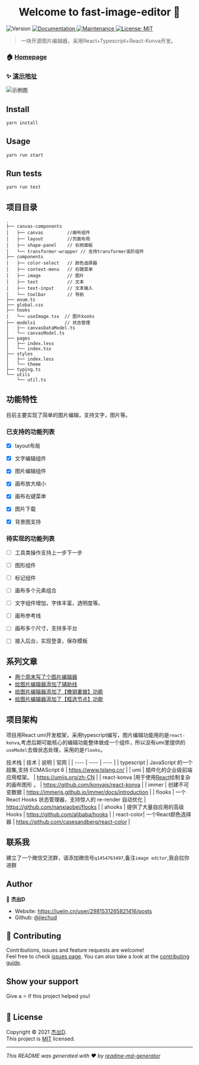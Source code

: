 <h1 align="center">Welcome to fast-image-editor 👋</h1>
<p>
  <img alt="Version" src="https://img.shields.io/badge/version-0.0.1-blue.svg?cacheSeconds=2592000" />
  <a href="http://39.97.252.98:3000/doc" target="_blank">
    <img alt="Documentation" src="https://img.shields.io/badge/documentation-yes-brightgreen.svg" />
  </a>
  <a href="https://github.com/jiechud/fast-image-editor/graphs/commit-activity" target="_blank">
    <img alt="Maintenance" src="https://img.shields.io/badge/Maintained%3F-yes-green.svg" />
  </a>
  <a href="https://github.com/jiechud/fast-image-editor/blob/master/LICENSE" target="_blank">
    <img alt="License: MIT" src="https://img.shields.io/github/license/jiechud/fast-image-editor" />
  </a>
</p>

> 一块开源图片编辑器，采用React+Typescript+React-Konva开发。

### 🏠 [Homepage](https://github.com/jiechud/fast-image-editor#readme)

### ✨ [演示地址](http://39.97.252.98:3000/)

![示例图](https://p3-juejin.byteimg.com/tos-cn-i-k3u1fbpfcp/97cb450cd5664d92b6d9ccffa4ef9998~tplv-k3u1fbpfcp-watermark.awebp)


## Install

```sh
yarn install
```

## Usage

```sh
yarn run start
```

## Run tests

```sh
yarn run test
```


## 项目目录
```
.
├── canvas-components  
│   ├── canvas         //画布组件
│   ├── layout         //页面布局
│   ├── shape-panel    // 右侧面板
│   └── transformer-wrapper // 支持transformer高阶组件
├── components
│   ├── color-select   // 颜色选择器
│   ├── context-menu   // 右键菜单
│   ├── image          // 图片
│   ├── text           // 文本
│   ├── text-input     // 文本输入
│   └── toolbar        // 导航
├── enum.ts
├── global.css
├── hooks
│   └── useImage.tsx  // 图片kooks
├── models1           // 状态管理
│   ├── canvasDataModel.ts
│   └── canvasModel.ts
├── pages
│   ├── index.less
│   └── index.tsx
├── styles
│   ├── index.less
│   └── theme
├── typing.ts
└── utils
    └── util.ts
```
## 功能特性

目前主要实现了简单的图片编辑，支持文字，图片等。

### 已支持的功能列表

- [x] layout布局
- [x] 文字编辑组件
- [x] 图片编辑组件
- [x] 画布放大缩小
- [x] 画布右键菜单
- [x] 图片下载
- [x] 背景图支持



### 待实现的功能列表

- [ ] 工具类操作支持上一步下一步
- [ ] 图形组件
- [ ] 标记组件
- [ ] 画布多个元素组合
- [ ] 文字组件增加，字体丰富，透明度等。
- [ ] 画布参考线
- [ ] 画布多个尺寸，支持多平台
- [ ] 接入后台，实现登录，保存模板


## 系列文章

* [两个周末写了个图片编辑器](https://juejin.cn/post/6996926544182542366)
* [给图片编辑器添加了辅助线](https://juejin.cn/post/6997926959917318181)
* [给图片编辑器添加了【撤销重做】功能](https://juejin.cn/post/6998287682593882142)
* [给图片编辑器添加了【框选节点】功能](https://juejin.cn/post/7003604608320798734)
## 项目架构

项目用React umi开发框架，采用typescript编写，图片编辑功能用的是`react-konva`,考虑后期可能核心的编辑功能整体做成一个组件，所以没有umi里提供的`useModel`去做状态处理，采用的是`flooks`。


技术栈
|  技术   | 说明  | 官网  |
|  ----  | ----  |  ---- |
| typescript  | JavaScript 的一个超集,支持 ECMAScript 6 |  https://www.tslang.cn/      |
| umi  | 插件化的企业级前端应用框架。 |  https://umijs.org/zh-CN      |
| react-konva |用于使用[React](http://facebook.github.io/react/)绘制复杂的画布图形 。 |  https://github.com/konvajs/react-konva     |
| immer | 创建不可变数据 |  https://immerjs.github.io/immer/docs/introduction |
| flooks  | 一个 React Hooks 状态管理器，支持惊人的 re-render 自动优化 |  https://github.com/nanxiaobei/flooks    |
| ahooks |  提供了大量自应用的高级 Hooks |  https://github.com/alibaba/hooks |
| react-color| 一个React颜色选择器   | https://github.com/casesandberg/react-color  |

## 联系我

建立了一个微信交流群，请添加微信号`q1454763497`,备注`image editor`,我会拉你进群

## Author

👤 **杰出D**

* Website: https://juejin.cn/user/2981531265821416/posts
* Github: [@jiechud](https://github.com/jiechud)

## 🤝 Contributing

Contributions, issues and feature requests are welcome!<br />Feel free to check [issues page](https://github.com/jiechud/fast-image-editor/issues). You can also take a look at the [contributing guide](https://github.com/jiechud/fast-image-editor/blob/master/CONTRIBUTING.md).

## Show your support

Give a ⭐️ if this project helped you!

## 📝 License

Copyright © 2021 [杰出D](https://github.com/jiechud).<br />
This project is [MIT](https://github.com/jiechud/fast-image-editor/blob/master/LICENSE) licensed.

***
_This README was generated with ❤️ by [readme-md-generator](https://github.com/kefranabg/readme-md-generator)_
